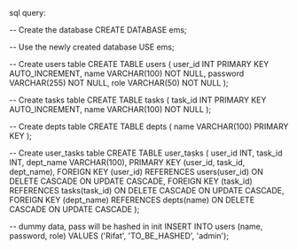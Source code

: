 sql query:

-- Create the database
CREATE DATABASE ems;

-- Use the newly created database
USE ems;

-- Create users table
CREATE TABLE users (
    user_id INT PRIMARY KEY AUTO_INCREMENT,
    name VARCHAR(100) NOT NULL,
    password VARCHAR(255) NOT NULL,
    role VARCHAR(50) NOT NULL
);

-- Create tasks table
CREATE TABLE tasks (
    task_id INT PRIMARY KEY AUTO_INCREMENT,
    name VARCHAR(100) NOT NULL
);

-- Create depts table
CREATE TABLE depts (
    name VARCHAR(100) PRIMARY KEY
);

-- Create user_tasks table
CREATE TABLE user_tasks (
    user_id INT,
    task_id INT,
    dept_name VARCHAR(100),
    PRIMARY KEY (user_id, task_id, dept_name),
    FOREIGN KEY (user_id) REFERENCES users(user_id) ON DELETE CASCADE ON UPDATE CASCADE,
    FOREIGN KEY (task_id) REFERENCES tasks(task_id) ON DELETE CASCADE ON UPDATE CASCADE,
    FOREIGN KEY (dept_name) REFERENCES depts(name) ON DELETE CASCADE ON UPDATE CASCADE
);

-- dummy data, pass will be hashed in init
INSERT INTO users (name, password, role) VALUES 
('Rifat', 'TO_BE_HASHED', 'admin');

